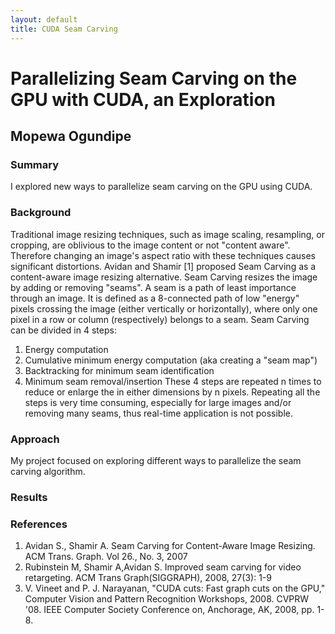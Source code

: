 ```yaml
---
layout: default
title: CUDA Seam Carving
---
```

# Parallelizing Seam Carving on the GPU with CUDA, an Exploration

## Mopewa Ogundipe

### Summary
I explored new ways to parallelize seam carving on the GPU using CUDA.

### Background
Traditional image resizing techniques, such as image scaling, resampling, or cropping, are oblivious to the image content or not "content aware". Therefore changing an image's aspect ratio with these techniques causes significant distortions. Avidan and Shamir [1] proposed Seam Carving as a content-aware image resizing alternative. Seam Carving resizes the image by adding or removing "seams". A seam is a path of least importance through an image. It is defined as a 8-connected path of low "energy" pixels crossing the image (either vertically or horizontally), where only one pixel in a row or column (respectively) belongs to a seam. Seam Carving can be divided in 4 steps:

1. Energy computation
2. Cumulative minimum energy computation (aka creating a "seam map")
3. Backtracking for minimum seam identification
4. Minimum seam removal/insertion
These 4 steps are repeated n times to reduce or enlarge the in either dimensions by n pixels. Repeating all the steps is very time consuming, especially for large images and/or removing many seams, thus real-time application is not possible. 

### Approach

My project focused on exploring different ways to parallelize the seam carving algorithm.

### Results

### References
1. Avidan S., Shamir A. Seam Carving for Content-Aware Image Resizing. ACM Trans. Graph. Vol 26., No. 3, 2007
2. Rubinstein M, Shamir A,Avidan S. Improved seam carving for video retargeting. ACM Trans Graph(SIGGRAPH), 2008, 27(3): 1-9
3. V. Vineet and P. J. Narayanan, "CUDA cuts: Fast graph cuts on the GPU," Computer Vision and Pattern Recognition Workshops, 2008. CVPRW '08. IEEE Computer Society Conference on, Anchorage, AK, 2008, pp. 1-8.

